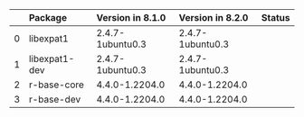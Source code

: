 <!-- markdown-link-check-disable -->

|    | Package       | Version in 8.1.0   | Version in 8.2.0   | Status   |
|---:|:--------------|:-------------------|:-------------------|:---------|
|  0 | libexpat1     | 2.4.7-1ubuntu0.3   | 2.4.7-1ubuntu0.3   |          |
|  1 | libexpat1-dev | 2.4.7-1ubuntu0.3   | 2.4.7-1ubuntu0.3   |          |
|  2 | r-base-core   | 4.4.0-1.2204.0     | 4.4.0-1.2204.0     |          |
|  3 | r-base-dev    | 4.4.0-1.2204.0     | 4.4.0-1.2204.0     |          |